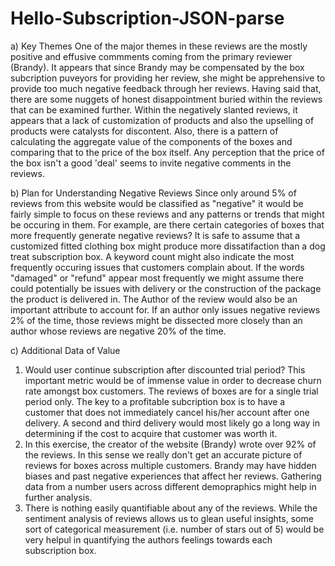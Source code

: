 # Hello-Subscription-JSON-parse

a) Key Themes
  One of the major themes in these reviews are the mostly positive and effusive commments coming from the primary reviewer (Brandy).  It appears that since Brandy may be compensated by the box subcription puveyors for providing her review, she might be apprehensive to provide too much negative feedback through her reviews.  Having said that, there are some nuggets of honest disappointment buried within the reviews that can be examined further.  Within the negatively slanted reviews, it appears that a lack of customization of products and also the upselling of products were catalysts for discontent.  Also, there is a pattern of calculating the aggregate value of the components of the boxes and comparing that to the price of the box itself.  Any perception that the price of the box isn't a good 'deal' seems to invite negative comments in the reviews.  
  
b)  Plan for Understanding Negative Reviews 
  Since only around 5% of reviews from this website would be classified as "negative" it would be fairly simple to focus on these reviews and any patterns or trends that might be occuring in them.  For example, are there certain categories of boxes that more frequently generate negative reviews?  It is safe to assume that a customized fitted clothing box might produce more dissatifaction than a dog treat subscription box.  A keyword count might also indicate the most frequently occuring issues that customers complain about.  If the words "damaged" or "refund" appear most frequently we might assume there could potentially be issues with delivery or the construction of the package the product is delivered in.  The Author of the review would also be an important attribute to account for.  If an author only issues negative reviews 2% of the time, those reviews might be dissected more closely than an author whose reviews are negative 20% of the time.  
  
c)  Additional Data of Value
  1)  Would user continue subscription after discounted trial period?  This important metric would be of immense value in order to decrease churn rate amongst box customers.  The reviews of boxes are for a single trial period only.  The key to a profitable subcription box is to have a customer that does not immediately cancel his/her account after one delivery.  A second and third delivery would most likely go a long way in determining if the cost to acquire that customer was worth it.  
  2)  In this exercise, the creator of the website (Brandy) wrote over 92% of the reviews.  In this sense we really don't get an accurate picture of reviews for boxes across multiple customers.  Brandy may have hidden biases and past negative experiences that affect her reviews.  Gathering data from a number users across different demopraphics might help in further analysis.  
  3)  There is nothing easily quantifiable about any of the reviews.  While the sentiment analysis of reviews allows us to glean useful insights, some sort of categorical measurement (i.e. number of stars out of 5)  would be very helpul in quantifying the authors feelings towards each subscription box.  
